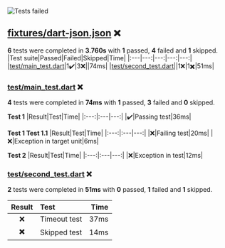 ![Tests failed](https://img.shields.io/badge/tests-1%20passed%2C%204%20failed%2C%201%20skipped-critical)
## <a id="user-content-r0" href="#r0">fixtures/dart-json.json</a> ❌
**6** tests were completed in **3.760s** with **1** passed, **4** failed and **1** skipped.
|Test suite|Passed|Failed|Skipped|Time|
|:---|---:|---:|---:|---:|
|[test/main_test.dart](#r0s0)|1✔️|3❌||74ms|
|[test/second_test.dart](#r0s1)||1❌|1✖️|51ms|
### <a id="user-content-r0s0" href="#r0s0">test/main_test.dart</a> ❌
**4** tests were completed in **74ms** with **1** passed, **3** failed and **0** skipped.

**Test 1**
|Result|Test|Time|
|:---:|:---|---:|
|✔️|Passing test|36ms|

**Test 1 Test 1.1**
|Result|Test|Time|
|:---:|:---|---:|
|❌|Failing test|20ms|
|❌|Exception in target unit|6ms|

**Test 2**
|Result|Test|Time|
|:---:|:---|---:|
|❌|Exception in test|12ms|
### <a id="user-content-r0s1" href="#r0s1">test/second_test.dart</a> ❌
**2** tests were completed in **51ms** with **0** passed, **1** failed and **1** skipped.

|Result|Test|Time|
|:---:|:---|---:|
|❌|Timeout test|37ms|
|✖️|Skipped test|14ms|